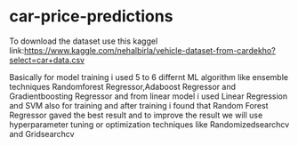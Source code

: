 # car-price-predictions

To download the dataset use this kaggel link:https://www.kaggle.com/nehalbirla/vehicle-dataset-from-cardekho?select=car+data.csv


Basically for model training i used 5 to 6 differnt ML algorithm like ensemble techniques Randomforest Regressor,Adaboost Regressor and Gradientboosting Regressor and from linear model i used Linear Regression and SVM also for training and after training i found that Random Forest Regressor gaved the best result and to improve the result we will use hyperparameter tuning or optimization techniques like Randomizedsearchcv and Gridsearchcv
